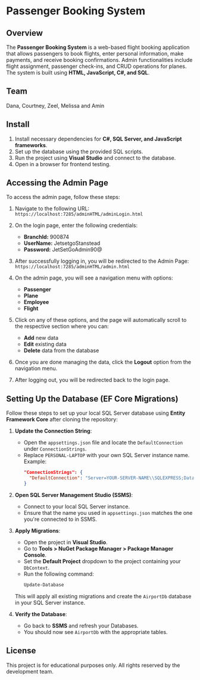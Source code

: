 # Passenger Booking System

## Overview
The **Passenger Booking System** is a web-based flight booking application that allows passengers to book flights, enter personal information, make payments, and receive booking confirmations. Admin functionalities include flight assignment, passenger check-ins, and CRUD operations for planes. The system is built using **HTML, JavaScript, C#, and SQL**.

## Team 
Dana, Courtney, Zeel, Melissa and Amin

## Install
1. Install necessary dependencies for **C#, SQL Server, and JavaScript frameworks**.
2. Set up the database using the provided SQL scripts.
3. Run the project using **Visual Studio** and connect to the database.
4. Open in a browser for frontend testing.

## Accessing the Admin Page
To access the admin page, follow these steps:

1. Navigate to the following URL:  
   `https://localhost:7285/adminHTML/adminLogin.html`

2. On the login page, enter the following credentials:
   - **BranchId:** 900874
   - **UserName:** JetsetgoStanstead
   - **Password:** JetSetGoAdmin90@

3. After successfully logging in, you will be redirected to the Admin Page:  
   `https://localhost:7285/adminHTML/admin.html`

4. On the admin page, you will see a navigation menu with options:  
   - **Passenger**  
   - **Plane**  
   - **Employee**  
   - **Flight**  

5. Click on any of these options, and the page will automatically scroll to the respective section where you can:
   - **Add** new data
   - **Edit** existing data
   - **Delete** data from the database

6. Once you are done managing the data, click the **Logout** option from the navigation menu.

7. After logging out, you will be redirected back to the login page.
   

## Setting Up the Database (EF Core Migrations)
Follow these steps to set up your local SQL Server database using **Entity Framework Core** after cloning the repository:

1. **Update the Connection String**:
   - Open the `appsettings.json` file and locate the `DefaultConnection` under `ConnectionStrings`.
   - Replace `PERSONAL-LAPTOP` with your own SQL Server instance name.
     Example:
     ```json
     "ConnectionStrings": {
       "DefaultConnection": "Server=YOUR-SERVER-NAME\\SQLEXPRESS;Database=AirportDb;Trusted_Connection=True;TrustServerCertificate=True;"
     }
     ```

2. **Open SQL Server Management Studio (SSMS)**:
   - Connect to your local SQL Server instance.
   - Ensure that the name you used in `appsettings.json` matches the one you're connected to in SSMS.

3. **Apply Migrations**:
   - Open the project in **Visual Studio**.
   - Go to **Tools > NuGet Package Manager > Package Manager Console**.
   - Set the **Default Project** dropdown to the project containing your `DbContext`.
   - Run the following command:
     ```powershell
     Update-Database
     ```
   This will apply all existing migrations and create the `AirportDb` database in your SQL Server instance.

4. **Verify the Database**:
   - Go back to **SSMS** and refresh your Databases.
   - You should now see `AirportDb` with the appropriate tables.


## License
This project is for educational purposes only. All rights reserved by the development team.

